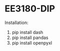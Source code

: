 # EE3180-DIP

Installation:
  1. pip install dash
  2. pip install pandas
  3. pip install openpyxl
